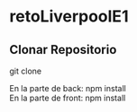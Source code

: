 # retoLiverpoolE1  
## Clonar Repositorio  
git clone <link-del-repositorio>  

En la parte de back: npm install  
En la parte de front: npm install 


